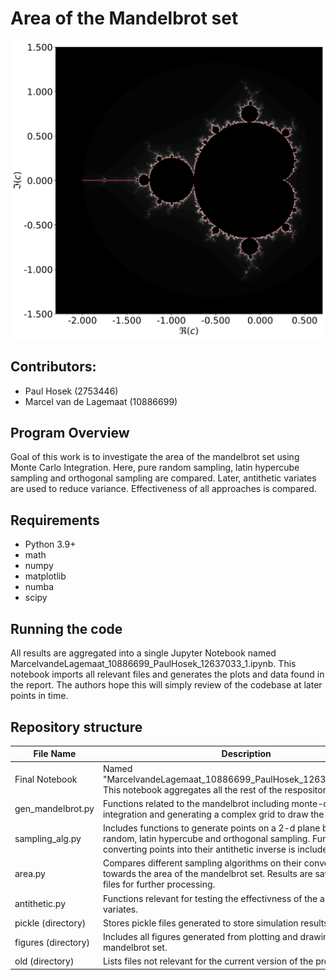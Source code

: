 # Area of the Mandelbrot set

![alt text](figures/mandelbrot_final.svg)
## Contributors:

* Paul Hosek (2753446)
* Marcel van de Lagemaat (10886699)

## Program Overview
Goal of this work is to investigate the area of the mandelbrot set using Monte Carlo Integration.
Here, pure random sampling, latin hypercube sampling and orthogonal sampling are compared.
Later, antithetic variates are used to reduce variance.
Effectiveness of all approaches is compared.

## Requirements
* Python 3.9+
* math
* numpy
* matplotlib
* numba
* scipy


## Running the code

All results are aggregated into a single Jupyter Notebook named MarcelvandeLagemaat_10886699_PaulHosek_12637033_1.ipynb.
This notebook imports all relevant files and generates the plots and data found in the report.
The authors hope this will simply review of the codebase at later points in time.

## Repository structure


| File Name           | Description                                                                                                                                                                                          |
|---------------------|------------------------------------------------------------------------------------------------------------------------------------------------------------------------------------------------------|
|Final Notebook | Named "MarcelvandeLagemaat_10886699_PaulHosek_12637033_1.ipynb". This notebook aggregates all the rest of the respository.|
| gen_mandelbrot.py   | Functions related to the mandelbrot including monte-carlo integration and generating a complex grid to draw the mandelbrot on.                                                                       |
| sampling_alg.py     | Includes functions to generate points on a 2-d plane based on pure random, latin hypercube and orthogonal sampling. Further, a function converting points into their antithetic inverse is included. |
| area.py             | Compares different sampling algorithms on their convergence towards the area of the mandelbrot set. Results are saved in pickle files for further processing.    
| antithetic.py  | Functions relevant for testing the effectivness of the antithetic variates.                                                                                                                                  |
| pickle (directory)  | Stores pickle files generated to store simulation results.                                                                                                                                    |
| figures (directory) | Includes all figures generated from plotting and drawing the mandelbrot set. |                                                                                                                        |
| old (directory)  | Lists files not relevant for the current version of the program.                                                                                                                                     |

